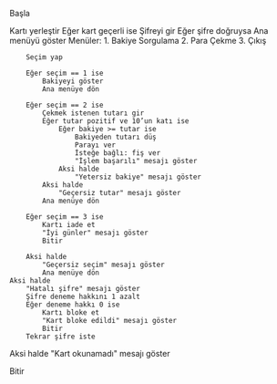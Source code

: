 Başla

Kartı yerleştir
Eğer kart geçerli ise
    Şifreyi gir
    Eğer şifre doğruysa
        Ana menüyü göster
        Menüler: 
            1. Bakiye Sorgulama
            2. Para Çekme
            3. Çıkış

        Seçim yap

        Eğer seçim == 1 ise
            Bakiyeyi göster
            Ana menüye dön

        Eğer seçim == 2 ise
            Çekmek istenen tutarı gir
            Eğer tutar pozitif ve 10’un katı ise
                Eğer bakiye >= tutar ise
                    Bakiyeden tutarı düş
                    Parayı ver
                    İsteğe bağlı: fiş ver
                    "İşlem başarılı" mesajı göster
                Aksi halde
                    "Yetersiz bakiye" mesajı göster
            Aksi halde
                "Geçersiz tutar" mesajı göster
            Ana menüye dön

        Eğer seçim == 3 ise
            Kartı iade et
            "İyi günler" mesajı göster
            Bitir

        Aksi halde
            "Geçersiz seçim" mesajı göster
            Ana menüye dön
    Aksi halde
        "Hatalı şifre" mesajı göster
        Şifre deneme hakkını 1 azalt
        Eğer deneme hakkı 0 ise
            Kartı bloke et
            "Kart bloke edildi" mesajı göster
            Bitir
        Tekrar şifre iste
Aksi halde
    "Kart okunamadı" mesajı göster

Bitir
